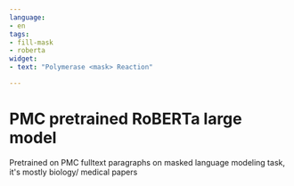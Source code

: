 ```yaml
---
language:
- en
tags:
- fill-mask
- roberta
widget:
- text: "Polymerase <mask> Reaction"

---
```


# PMC pretrained RoBERTa large model
Pretrained on PMC fulltext paragraphs on masked language modeling task, it's mostly biology/ medical papers